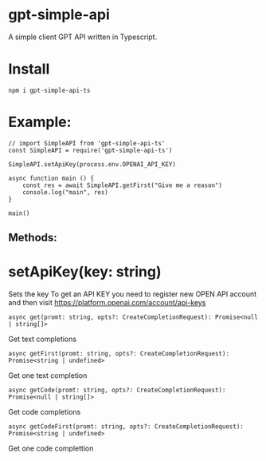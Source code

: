 # gpt-simple-api
A simple client GPT API written in Typescript.

# Install
```
npm i gpt-simple-api-ts
```

# Example:

```
// import SimpleAPI from 'gpt-simple-api-ts'
const SimpleAPI = require('gpt-simple-api-ts')

SimpleAPI.setApiKey(process.env.OPENAI_API_KEY)

async function main () {
    const res = await SimpleAPI.getFirst("Give me a reason")
    console.log("main", res)
}

main()
```

## Methods:

# setApiKey(key: string)

Sets the key
To get an API KEY you need to register new OPEN API account and then visit https://platform.openai.com/account/api-keys


``` async get(promt: string, opts?: CreateCompletionRequest): Promise<null | string[]> ```

Get text completions


``` async getFirst(promt: string, opts?: CreateCompletionRequest): Promise<string | undefined> ```

Get one text completion


``` async getCode(promt: string, opts?: CreateCompletionRequest): Promise<null | string[]> ```

Get code completions


``` async getCodeFirst(promt: string, opts?: CreateCompletionRequest): Promise<string | undefined> ```

Get one code complettion
